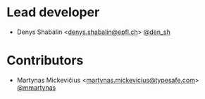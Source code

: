 # Lead developer

* Denys Shabalin <[denys.shabalin@epfl.ch](mailto:denys.shabalin@epfl.ch)> [@den_sh](https://twitter.com/den_sh)

# Contributors

* Martynas Mickevičius <[martynas.mickevicius@typesafe.com](mailto:martynas.mickevicius@typesafe.com)> [@mmartynas](https://twitter.com/mmartynas)
